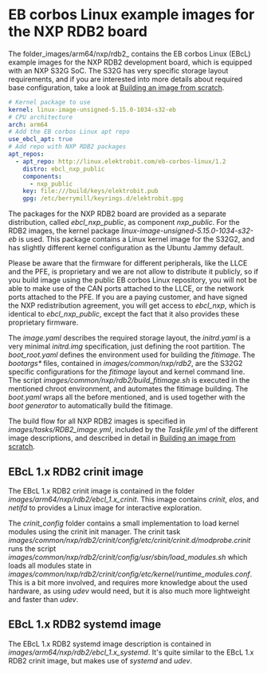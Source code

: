 # EB corbos Linux example images for the NXP RDB2 board

The folder_images/arm64/nxp/rdb2_ contains the EB corbos Linux (EBcL) example images for the NXP RDB2 development board, which is equipped with an NXP S32G SoC.
The S32G has very specific storage layout requirements, and if you are interested into more details about required base configuration, take a look at [Building an image from scratch](../images/from_scatch.md).

```yaml
# Kernel package to use
kernel: linux-image-unsigned-5.15.0-1034-s32-eb
# CPU architecture
arch: arm64
# Add the EB corbos Linux apt repo
use_ebcl_apt: true
# Add repo with NXP RDB2 packages
apt_repos:
  - apt_repo: http://linux.elektrobit.com/eb-corbos-linux/1.2
    distro: ebcl_nxp_public
    components:
      - nxp_public
    key: file:///build/keys/elektrobit.pub
    gpg: /etc/berrymill/keyrings.d/elektrobit.gpg
```

The packages for the NXP RDB2 board are provided as a separate distribution, called _ebcl_nxp_public_, as component _nxp_public_. For the RDB2 images, the kernel package _linux-image-unsigned-5.15.0-1034-s32-eb_ is used.
This package contains a Linux kernel image for the S32G2, and has slightly different kernel  configuration as the Ubuntu Jammy default.

Please be aware that the firmware for different peripherals, like the LLCE and the PFE, is proprietary
and we are not allow to distribute it publicly, so if you build image using the public EB corbos Linux repository,
you will not be able to make use of the CAN ports attached to the LLCE, or the network ports attached to the PFE.
If you are a paying customer, and have signed the NXP redistribution agreement, you will get access to _ebcl_nxp_,
which is identical to _ebcl_nxp_public_, except the fact that it also provides these proprietary firmware.

The _image.yaml_ describes the required storage layout, the _initrd.yaml_ is a very minimal _initrd.img_ specification,
just defining the root partition.
The _boot_root.yaml_ defines the environment used for building the _fitimage_. The _bootargs*_ files,
contained in _images/common/nxp/rdb2_, are the S32G2 specific configurations for the _fitimage_ layout and kernel command line.
The script _images/common/nxp/rdb2/build_fitimage.sh_ is executed in the mentioned chroot environment,
and automates the fitimage building.
The _boot.yaml_ wraps all the before mentioned, and is used together with the _boot generator_ to automatically build the fitimage.

The build flow for all NXP RDB2 images is specified in _images/tasks/RDB2_image.yml_,
included by the _Taskfile.yml_ of the different image descriptions,
and described in detail in [Building an image from scratch](../images/from_scatch.md).

## EBcL 1.x RDB2 crinit image

The EBcL 1.x RDB2 crinit image is contained in the folder _images/arm64/nxp/rdb2/ebcl_1.x_crinit_.
This image contains _crinit_, _elos_, and _netifd_ to provides a Linux image for interactive exploration.

The _crinit_config_ folder contains a small implementation to load kernel modules using the crinit init manager.
The crinit task _images/common/nxp/rdb2/crinit/config/etc/crinit/crinit.d/modprobe.crinit_
runs the script _images/common/nxp/rdb2/crinit/config/usr/sbin/load_modules.sh_
which loads all modules state in _images/common/nxp/rdb2/crinit/config/etc/kernel/runtime_modules.conf_.
This is a bit more involved, and requires more knowledge about the used hardware, as using _udev_ would need,
but it is also much more lightweight and faster than _udev_.

## EBcL 1.x RDB2 systemd image

The EBcL 1.x RDB2 systemd image description is contained in _images/arm64/nxp/rdb2/ebcl_1.x_systemd_.
It's quite similar to the EBcL 1.x RDB2 crinit image, but makes use of _systemd_ and _udev_.
